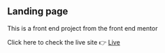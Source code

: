 <h2>Landing page</h2>
<p>This is a front end project from the front end mentor</p>
<p>Click here to check the live site 👉 <a href="https://bishalr0y.github.io/landing-page">Live</a> </p>
